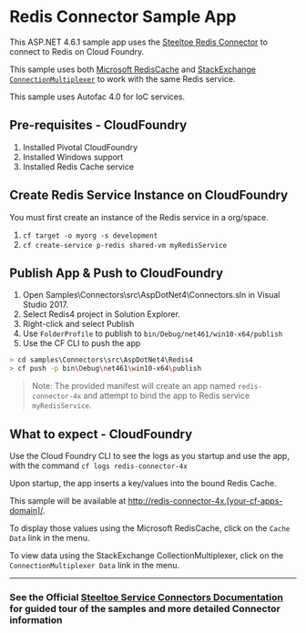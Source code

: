 ﻿# Redis Connector Sample App

This ASP.NET 4.6.1 sample app uses the [Steeltoe Redis Connector](https://steeltoe.io/docs/steeltoe-connectors/#5-0-redis) to connect to Redis on Cloud Foundry.

This sample uses both [Microsoft RedisCache](https://github.com/aspnet/Caching/tree/dev/src/Microsoft.Extensions.Caching.Redis) and [StackExchange `ConnectionMultiplexer`](https://github.com/StackExchange/StackExchange.Redis) to work with the same Redis service.

This sample uses Autofac 4.0 for IoC services.

## Pre-requisites - CloudFoundry

1. Installed Pivotal CloudFoundry
1. Installed Windows support
1. Installed Redis Cache service

## Create Redis Service Instance on CloudFoundry

You must first create an instance of the Redis service in a org/space.

1. `cf target -o myorg -s development`
1. `cf create-service p-redis shared-vm myRedisService`

## Publish App & Push to CloudFoundry

1. Open Samples\Connectors\src\AspDotNet4\Connectors.sln in Visual Studio 2017.
1. Select Redis4 project in Solution Explorer.
1. Right-click and select Publish
1. Use `FolderProfile` to publish to `bin/Debug/net461/win10-x64/publish`
1. Use the CF CLI to push the app

```bash
> cd samples\Connectors\src\AspDotNet4\Redis4
> cf push -p bin\Debug\net461\win10-x64\publish
```

> Note: The provided manifest will create an app named `redis-connector-4x` and attempt to bind the app to Redis service `myRedisService`.

## What to expect - CloudFoundry

Use the Cloud Foundry CLI to see the logs as you startup and use the app, with the command `cf logs redis-connector-4x`

Upon startup, the app inserts a key/values into the bound Redis Cache.

This sample will be available at <http://redis-connector-4x.[your-cf-apps-domain]/>.

To display those values using the Microsoft RedisCache, click on the `Cache Data` link in the menu.

To view data using the StackExchange CollectionMultiplexer, click on the `ConnectionMultiplexer Data` link in the menu.

---

### See the Official [Steeltoe Service Connectors Documentation](https://steeltoe.io/docs/steeltoe-connectors) for guided tour of the samples and more detailed Connector information